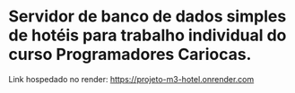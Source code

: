 # Servidor de banco de dados simples de hotéis para trabalho individual do curso Programadores Cariocas. 


Link hospedado no render:
https://projeto-m3-hotel.onrender.com

